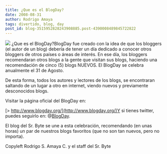 ```yaml
---
title: ¿Que es el BlogDay?
date: 2008-08-31
author: Rodrigo Amaya
tags: divertido, blog, day
post_id: blog-3515952828243908885.post-4390008489845722822
---
```


[![](http://www.blogday.org/images/badge_blue.gif)](http://www.blogday.org/) ¿Que es el BlogDay?BlogDay fue creado con la idea de que los bloggers (el autor de un blog) debería de tener un día dedicado a conocer otros bloggers de otros países o áreas de interés. En ese día, los bloggers recomendaran otros blogs a la gente que visitan sus blogs, haciendo una recomendación de cinco (5) blogs NUEVOS. El BlogDay se celebra anualmente el 31 de Agosto.

De esta forma, todos los autores y lectores de los blogs, se encontraran saltando de un lugar a otro en internet, viendo nuevos y previamente desconocidos blogs.

Visitar la página oficial del BlogDay en:

[> http://www.blogday.org/](http://www.blogday.org/)Y si tienes twitter, puedes seguirlo en: @[BlogDay](http://twitter.com/blogday).

El blog del Sr. Byte se une a esta celebración, recomendando (en unas horas) un par de nuestros blogs favoritos (que no son tan nuevos, pero no importa).

Copyleft Rodrigo S. Amaya C. y el staff del Sr. Byte